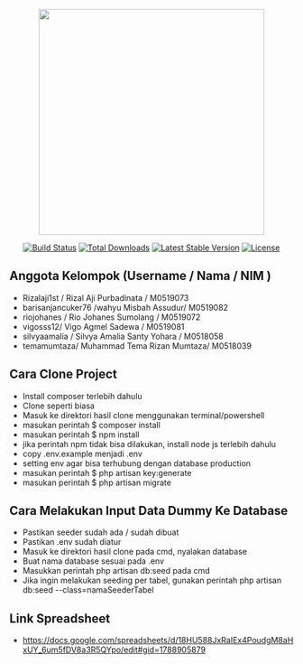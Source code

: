<p align="center"><a href="https://laravel.com" target="_blank"><img src="https://raw.githubusercontent.com/laravel/art/master/logo-lockup/5%20SVG/2%20CMYK/1%20Full%20Color/laravel-logolockup-cmyk-red.svg" width="400"></a></p>

<p align="center">
<a href="https://travis-ci.org/laravel/framework"><img src="https://travis-ci.org/laravel/framework.svg" alt="Build Status"></a>
<a href="https://packagist.org/packages/laravel/framework"><img src="https://img.shields.io/packagist/dt/laravel/framework" alt="Total Downloads"></a>
<a href="https://packagist.org/packages/laravel/framework"><img src="https://img.shields.io/packagist/v/laravel/framework" alt="Latest Stable Version"></a>
<a href="https://packagist.org/packages/laravel/framework"><img src="https://img.shields.io/packagist/l/laravel/framework" alt="License"></a>
</p>

## Anggota Kelompok (Username / Nama / NIM )

- Rizalaji1st / Rizal Aji Purbadinata / M0519073
- barisanjancuker76 /wahyu Misbah Assudur/ M0519082
- riojohanes / Rio Johanes Sumolang / M0519072
- vigosss12/ Vigo Agmel Sadewa / M0519081
- silvyaamalia / Silvya Amalia Santy Yohara / M0518058
- temamumtaza/ Muhammad Tema Rizan Mumtaza/ M0518039


## Cara Clone Project

- Install composer terlebih dahulu
- Clone seperti biasa
- Masuk ke direktori hasil clone menggunakan terminal/powershell
- masukan perintah $ composer install
- masukan perintah $ npm install
- jika perintah npm tidak bisa dilakukan, install node js terlebih dahulu
- copy .env.example menjadi .env
- setting env agar bisa terhubung dengan database production
- masukan perintah $ php artisan key:generate
- masukan perintah $ php artisan migrate

## Cara Melakukan Input Data Dummy Ke Database

- Pastikan seeder sudah ada / sudah dibuat
- Pastikan .env sudah diatur
- Masuk ke direktori hasil clone pada cmd, nyalakan database
- Buat nama database sesuai pada .env
- Masukkan perintah php artisan db:seed pada cmd
- Jika ingin melakukan seeding per tabel, gunakan perintah php artisan db:seed --class=namaSeederTabel

## Link Spreadsheet

- https://docs.google.com/spreadsheets/d/18HU588JxRaIEx4PoudgM8aHxUY_6um5fDV8a3R5QYpo/edit#gid=1788905879 
